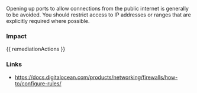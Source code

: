 
Opening up ports to allow connections from the public internet is generally to be avoided. You should restrict access to IP addresses or ranges that are explicitly required where possible.


### Impact
<!-- Add Impact here -->

<!-- DO NOT CHANGE -->
{{ remediationActions }}

### Links
- https://docs.digitalocean.com/products/networking/firewalls/how-to/configure-rules/


